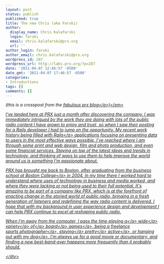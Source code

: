```yaml
---
layout: post
status: publish
published: true
title: The new Chris (aka Farski)
author:
  display_name: Chris Kalafarski
  login: farski
  email: chris.kalafarski@prx.org
  url: ''
author_login: farski
author_email: chris.kalafarski@prx.org
wordpress_id: 287
wordpress_url: http://labs.prx.org/?p=287
date: '2011-04-07 12:46:57 -0500'
date_gmt: '2011-04-07 17:46:57 -0500'
categories:
- Introductions
tags: []
comments: []
---
```

<div>
<p><em>(this is a crosspost from the <a href="http:&#47;&#47;blog.prx.org">fabulous prx blog<&#47;a>)<&#47;em></p>
<p>I've landed here at PRX just a month after discovering the company. I was immediately intrigued by the work they are doing with lots of the public radio content I have grown to enjoy and trust, so when I saw their posting for a Rails developer I had to jump on the opportunity. My recent work history being filled with&nbsp;<a href="http:&#47;&#47;rubyonrails.org&#47;">Rails<&#47;a> applications focusing on presenting data to users in the most effective ways possible. I've reached where I am through some print and web design, film and photo production, and even some financial services. Staying on top of the latest ideas and trends in technology, and thinking of ways to use them to help improve the world around us is something I'm passionate about.</p>
<p>PRX has brought me back to Boston, after graduating&nbsp;from the business school at&nbsp;<a href="http:&#47;&#47;www.bc.edu&#47;schools&#47;csom&#47;">Boston College<&#47;a> in 2004. In my time there I worked hard to understand where uses of technology in business and media worked, and where they were lacking or not being used to their full potential. It's amazing to be part of a company like PRX, which is at the forefront of enacting change in the storied world of public radio, bringing in a fresh generation of listeners and redefining the way radio content is delivered. I hope that with my background in user experience design and development I can help PRX continue to excel at reshaping public radio.</p>
<p>When I'm away from the computer, I pass the time playing&nbsp;<a href="http:&#47;&#47;www.boardgamegeek.com&#47;boardgame&#47;68448&#47;7-wonders">a<&#47;a> <a href="http:&#47;&#47;www.boardgamegeek.com&#47;boardgame&#47;77130&#47;sid-meiers-civilization-the-board-game">wide<&#47;a> <a href="http:&#47;&#47;www.boardgamegeek.com&#47;boardgame&#47;5&#47;acquire">variety<&#47;a> <a href="http:&#47;&#47;www.boardgamegeek.com&#47;boardgame&#47;521&#47;crokinole">of<&#47;a> <a href="http:&#47;&#47;www.boardgamegeek.com&#47;boardgame&#47;36218&#47;dominion">board<&#47;a> <a href="http:&#47;&#47;www.boardgamegeek.com&#47;boardgame&#47;43022&#47;yomi">games<&#47;a>, being a freelance sports&nbsp;<a href="http:&#47;&#47;stopmophoto.com">photographer<&#47;a>,&nbsp;<a href="http:&#47;&#47;www.usaultimate.org&#47;">staying<&#47;a> <a href="http:&#47;&#47;usacycling.org&#47;">pretty<&#47;a> <a href="http:&#47;&#47;usatf.org&#47;">active<&#47;a>, or hanging out with my&nbsp;<a href="http:&#47;&#47;bailey.farski.com">dog<&#47;a>. I'm always up for a good movie or documentary, and finding a new best-band-ever happens more frequently than it probably should.</p>
<p><&#47;div></p>
